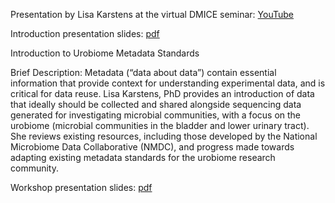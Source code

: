 Presentation by Lisa Karstens at the virtual DMICE seminar: [YouTube](https://www.youtube.com/watch?v=nCxZ8m7bcwY&t=41s)

Introduction presentation slides: [pdf](https://github.com/KarstensLab/Presentations/blob/main/2022-UrobiomeMetadata/NMDC_Intro_Urobiome_Metadata.pdf)
 
Introduction to Urobiome Metadata Standards

Brief Description:  Metadata (“data about data”) contain essential information that provide context for understanding experimental data, and is critical for data reuse. Lisa Karstens, PhD provides an introduction of data that ideally should be collected and shared alongside sequencing data generated for investigating microbial communities, with a focus on the  urobiome (microbial communities in the bladder and lower urinary tract). She reviews existing resources, including those developed by the National Microbiome Data Collaborative (NMDC), and progress made towards adapting existing metadata standards for the urobiome research community.

Workshop presentation slides: [pdf](https://github.com/KarstensLab/Presentations/blob/main/2022-UrobiomeMetadata/NMDC_Urobiome_Metadata_Workshop.pdf)
